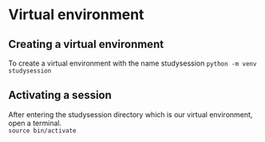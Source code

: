 # Virtual environment
## Creating a virtual environment
To create a virtual environment with the name studysession
`python -m venv studysession`

## Activating a session
After entering the studysession directory which is our virtual environment, open a terminal.   
`source bin/activate`  




